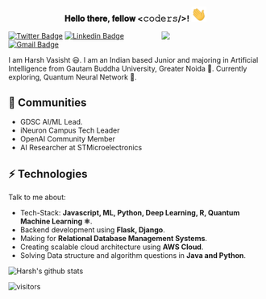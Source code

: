 <h3 align="center"> 𝐇𝐞𝐥𝐥𝐨 𝐭𝐡𝐞𝐫𝐞, 𝐟𝐞𝐥𝐥𝐨𝐰 <𝚌𝚘𝚍𝚎𝚛𝚜/>! <img src="https://raw.githubusercontent.com/ABSphreak/ABSphreak/master/gifs/Hi.gif" width="30px"></h3>
<!-- Heading -->
<!-- <h3 align="center"><img src = "https://raw.githubusercontent.com/MartinHeinz/MartinHeinz/master/wave.gif" width = 30px> Hi there! I'm Harsh Vasisht</h3> -->

<!-- Profile Views -->
<!-- 
<p align="left"> <img src="https://komarev.com/ghpvc/?username=DamnIt-Harsh&label=Profile%20views&color=0e75b6&style=flat" alt="isrealodejobi" />
</p>

<p align="center">
  <a href="https://www.linkedin.com/in/HarshVasisht/">LinkedIn</a> •
  <a href="https://twitter.com/HarshVasisht">Twitter</a>
</p>
 -->


<img align='right' src='https://user-images.githubusercontent.com/5713670/87202985-820dcb80-c2b6-11ea-9f56-7ec461c497c3.gif' width='200"'>

[![Twitter Badge](https://img.shields.io/badge/-@HarshVasisht-1ca0f1?style=flat-square&labelColor=1ca0f1&logo=twitter&logoColor=white&link=https://twitter.com/HarshVasisht)](https://twitter.com/HarshVasisht) [![Linkedin Badge](https://img.shields.io/badge/-HarshVasisht-blue?style=flat-square&logo=Linkedin&logoColor=white&link=https://www.linkedin.com/in/HarshVasisht/)](https://www.linkedin.com/in/HarshVasisht/) [![Gmail Badge](https://img.shields.io/badge/-HarryVasisht@gmail.com-c14438?style=flat-square&logo=Gmail&logoColor=white&link=mailto:HarryVasisht@gmail.com)](mailto:HarryVasisht@gmail.com)

I am Harsh Vasisht 😃. I am an Indian based Junior and majoring in Artificial Intelligence from Gautam Buddha University, Greater Noida 🏫. Currently exploring, Quantum Neural Network 🧠.
## 👯 Communities
* GDSC AI/ML Lead.
* iNeuron Campus Tech Leader
* OpenAI Community Member
* AI Researcher at STMicroelectronics
## ⚡ Technologies
Talk to me about:
- Tech-Stack: **Javascript, ML, Python, Deep Learning, R, Quantum Machine Learning ⚛**.
- Backend development using **Flask, Django**.
- Making for **Relational Database Management Systems**.
- Creating scalable cloud architecture using **AWS Cloud**.
- Solving Data structure and algorithm questions in **Java and Python**.

![Harsh's github stats](https://github-readme-stats.vercel.app/api?username=HarshVasisht&hide=["issues"]&show_icons=true)

![visitors](https://visitor-badge.glitch.me/badge?page_id=HarshVasisht.HarshVasisht)

